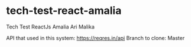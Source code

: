 # tech-test-react-amalia
Tech Test ReactJs Amalia Ari Malika

API that used in this system: https://reqres.in/api
Branch to clone: Master


